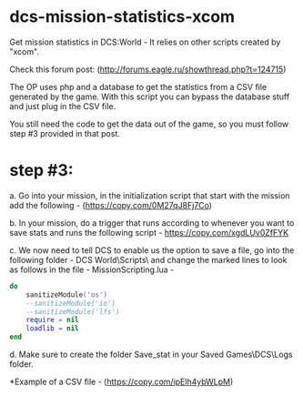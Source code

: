 dcs-mission-statistics-xcom
===========================
Get mission statistics in DCS:World - It relies on other scripts created by "xcom".

Check this forum post: (http://forums.eagle.ru/showthread.php?t=124715)

The OP uses php and a database to get the statistics from a CSV file generated by the game. With this script you can bypass the database stuff and just plug in the CSV file.

You still need the code to get the data out of the game, so you must follow step #3 provided in that post.

# step #3:

a. Go into your mission, in the initialization script that start with the mission add the following - (https://copy.com/0M27qJ8Fj7Co)

b. In your mission, do a trigger that runs according to whenever you want to save stats and runs the following script - https://copy.com/xgdLUv0ZfFYK

  c. We now need to tell DCS to enable us the option to save a file, go into the following folder - DCS World\Scripts\ and change the marked lines to look as follows in the file - MissionScripting.lua -

```lua
do
	sanitizeModule('os')
	--sanitizeModule('io')
	--sanitizeModule('lfs')
	require = nil
	loadlib = nil
end
```

d. Make sure to create the folder Save_stat in your Saved Games\DCS\Logs folder.

*Example of a CSV file - (https://copy.com/ipElh4ybWLpM)

